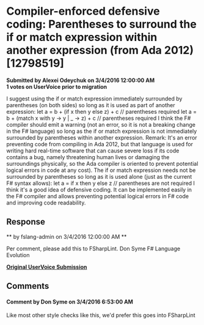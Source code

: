 # Compiler-enforced defensive coding: Parentheses to surround the if or match expression within another expression (from Ada 2012) [12798519] #

**Submitted by Alexei Odeychuk on 3/4/2016 12:00:00 AM**  
**1 votes on UserVoice prior to migration**  

I suggest using the if or match expression immediately surrounded by parentheses (on both sides) so long as it is used as part of another expression:
let a = b + (if x then y else z) + c // parentheses required
let a = b + (match x with y -> y | _ -> z) + c // parentheses required
I think the F# compiler should emit a warning (not an error, so it is not a breaking change in the F# language) so long as the if or match expression is not immediately surrounded by parentheses within another expression.
Remark: It's an error preventing code from compiling in Ada 2012, but that language is used for writing hard real-time software that can cause severe loss if its code contains a bug, namely threatening human lives or damaging the surroundings physically, so the Ada compiler is oriented to prevent potential logical errors in code at any cost).
The if or match expression needs not be surrounded by parentheses so long as it is used alone (just as the current F# syntax allows):
let a = if x then y else z // parentheses are not required
I think it's a good idea of defensive coding. It can be implemented easily in the F# compiler and allows preventing potential logical errors in F# code and improving code readability.



## Response ##
** by fslang-admin on 3/4/2016 12:00:00 AM **

Per comment, please add this to FSharpLint.
Don Syme
F# Language Evolution


**[Original UserVoice Submission](https://fslang.uservoice.com/forums/245727-f-language/suggestions/12798519)**


## Comments ##


#### Comment by Don Syme on 3/4/2016 6:53:00 AM ####
Like most other style checks like this, we'd prefer this goes into FSharpLint

